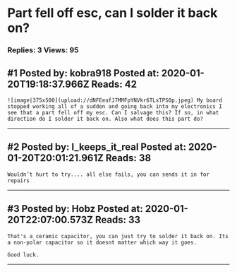 # Part fell off esc, can I solder it back on?

### Replies: 3 Views: 95

## \#1 Posted by: kobra918 Posted at: 2020-01-20T19:18:37.966Z Reads: 42

```
![image|375x500](upload://dNFEeufJ7MMFpYNVkr6TLxTPS0p.jpeg) My board stopped working all of a sudden and going back into my electronics I see that a part fell off my esc. Can I salvage this? If so, in what direction do I solder it back on. Also what does this part do?
```

---
## \#2 Posted by: I_keeps_it_real Posted at: 2020-01-20T20:01:21.961Z Reads: 38

```
Wouldn’t hurt to try.... all else fails, you can sends it in for repairs
```

---
## \#3 Posted by: Hobz Posted at: 2020-01-20T22:07:00.573Z Reads: 33

```
That's a ceramic capacitor, you can just try to solder it back on. Its a non-polar capacitor so it doesnt matter which way it goes.

Good luck.
```

---
